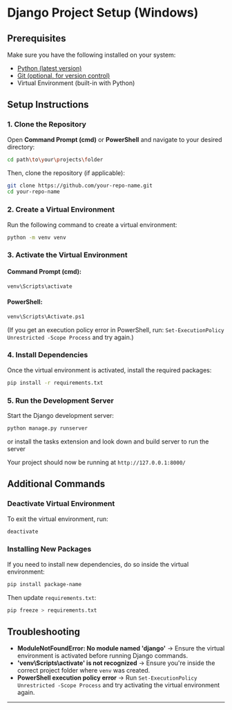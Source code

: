 # Django Project Setup (Windows)

## Prerequisites

Make sure you have the following installed on your system:

- [Python (latest version)](https://www.python.org/downloads/)
- [Git (optional, for version control)](https://git-scm.com/downloads)
- Virtual Environment (built-in with Python)

## Setup Instructions

### 1. Clone the Repository

Open **Command Prompt (cmd)** or **PowerShell** and navigate to your desired directory:

```sh
cd path\to\your\projects\folder
```

Then, clone the repository (if applicable):

```sh
git clone https://github.com/your-repo-name.git
cd your-repo-name
```

### 2. Create a Virtual Environment

Run the following command to create a virtual environment:

```sh
python -m venv venv
```

### 3. Activate the Virtual Environment

#### Command Prompt (cmd):

```sh
venv\Scripts\activate
```

#### PowerShell:

```sh
venv\Scripts\Activate.ps1
```

(If you get an execution policy error in PowerShell, run: `Set-ExecutionPolicy Unrestricted -Scope Process` and try again.)

### 4. Install Dependencies

Once the virtual environment is activated, install the required packages:

```sh
pip install -r requirements.txt
```

### 5. Run the Development Server

Start the Django development server: 

```sh
python manage.py runserver
```

or install the tasks extension and look down and build server to run the server

Your project should now be running at `http://127.0.0.1:8000/`

## Additional Commands

### Deactivate Virtual Environment

To exit the virtual environment, run:

```sh
deactivate
```

### Installing New Packages

If you need to install new dependencies, do so inside the virtual environment:

```sh
pip install package-name
```

Then update `requirements.txt`:

```sh
pip freeze > requirements.txt
```

## Troubleshooting

- **ModuleNotFoundError: No module named 'django'** → Ensure the virtual environment is activated before running Django commands.
- **'venv\Scripts\activate' is not recognized** → Ensure you're inside the correct project folder where `venv` was created.
- **PowerShell execution policy error** → Run `Set-ExecutionPolicy Unrestricted -Scope Process` and try activating the virtual environment again.

---



